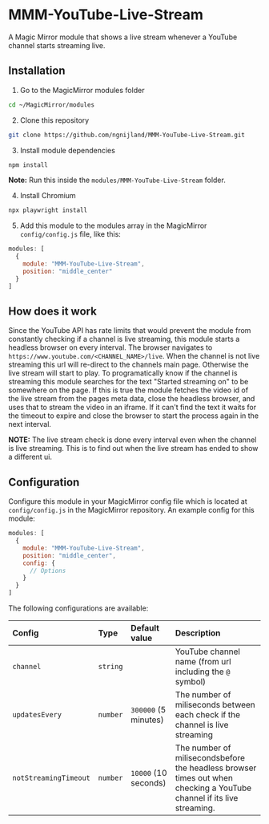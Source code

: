 # MMM-YouTube-Live-Stream

A Magic Mirror module that shows a live stream whenever a YouTube channel starts streaming live.

## Installation

1. Go to the MagicMirror modules folder

```bash
cd ~/MagicMirror/modules
```

2. Clone this repository

```bash
git clone https://github.com/ngnijland/MMM-YouTube-Live-Stream.git
```

3. Install module dependencies

```bash
npm install
```

**Note:** Run this inside the `modules/MMM-YouTube-Live-Stream` folder.

4. Install Chromium

```bash
npx playwright install
```

5. Add this module to the modules array in the MagicMirror `config/config.js` file, like this:

```javascript
modules: [
  {
    module: "MMM-YouTube-Live-Stream",
    position: "middle_center"
  }
]
```

## How does it work

Since the YouTube API has rate limits that would prevent the module from constantly checking if a channel is live streaming, this module starts a headless browser on every interval. The browser navigates to `https://www.youtube.com/<CHANNEL_NAME>/live`. When the channel is not live streaming this url will re-direct to the channels main page. Otherwise the live stream will start to play. To programatically know if the channel is streaming this module searches for the text "Started streaming on" to be somewhere on the page. If this is true the module fetches the video id of the live stream from the pages meta data, close the headless browser, and uses that to stream the video in an iframe. If it can't find the text it waits for the timeout to expire and close the browser to start the process again in the next interval.

**NOTE:** The live stream check is done every interval even when the channel is live streaming. This is to find out when the live stream has ended to show a different ui.

## Configuration

Configure this module in your MagicMirror config file which is located at `config/config.js` in the MagicMirror repository. An example config for this module:

```javascript
modules: [
  {
    module: "MMM-YouTube-Live-Stream",
    position: "middle_center",
    config: {
      // Options
    }
  }
]
```

The following configurations are available:

Config                | Type                       | Default value        | Description
:---------------------|:---------------------------|:---------------------|:------------
`channel`             | `string`                   |                      | YouTube channel name (from url including the `@` symbol)
`updatesEvery`        | `number`                   | `300000` (5 minutes) | The number of miliseconds between each check if the channel is live streaming
`notStreamingTimeout` | `number`                   | `10000` (10 seconds) | The number of milisecondsbefore the headless browser times out when checking a YouTube channel if its live streaming.
